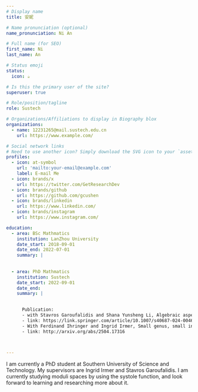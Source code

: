 ```yaml
---
# Display name
title: 安妮

# Name pronunciation (optional)
name_pronunciation: Ni An

# Full name (for SEO)
first_name: Ni
last_name: An

# Status emoji
status:
  icon: ☕️

# Is this the primary user of the site?
superuser: true

# Role/position/tagline
role: Sustech

# Organizations/Affiliations to display in Biography blox
organizations:
  - name: 12231265@mail.sustech.edu.cn
    url: https://www.example.com/

# Social network links
# Need to use another icon? Simply download the SVG icon to your `assets/media/icons/` folder.
profiles:
  - icon: at-symbol
    url: 'mailto:your-email@example.com'
    label: E-mail Me
  - icon: brands/x
    url: https://twitter.com/GetResearchDev
  - icon: brands/github
    url: https://github.com/gcushen
  - icon: brands/linkedin
    url: https://www.linkedin.com/
  - icon: brands/instagram
    url: https://www.instagram.com/

education:
  - area: BSc Mathmatics
    institution: LanZhou University
    date_start: 2018-09-01
    date_end: 2022-07-01
    summary: |
    
      
  - area: PhD Mathmatics
    institution: Sustech
    date_start: 2022-09-01
    date_end: 
    summary: |
      

      Publication:
      - with Stavros Garoufalidis and Shana Yunsheng Li, Algebraic aspects of holomorphic quantum modular forms
      - link: https://link.springer.com/article/10.1007/s40687-024-00464-9
      - With Ferdinand Ihringer and Ingrid Irmer, Small genus, small index critical points of the systole function
      - link: http://arxiv.org/abs/2504.17316

 

---
```

I am currently a PhD student at Southern University of Science and Technology. My supervisors are Ingrid Irmer and Stavros Garoufalidis. I am currently studying moduli spaces by using the systole function, and look forward to learning and researching more about it.
